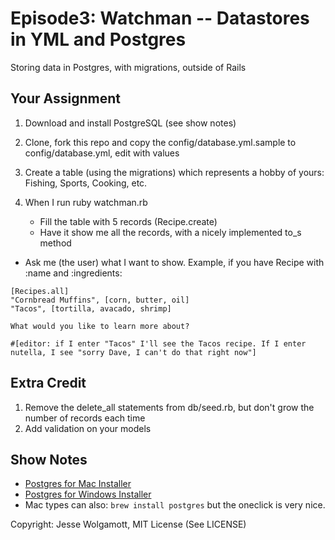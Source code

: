 Episode3: Watchman -- Datastores in YML and Postgres
====================================================

Storing data in Postgres, with migrations, outside of Rails

Your Assignment
---------------

1. Download and install PostgreSQL (see show notes)
2. Clone, fork this repo and copy the config/database.yml.sample to config/database.yml, edit with values

3. Create a table (using the migrations) which represents a hobby of yours: Fishing, Sports, Cooking, etc.
4. When I run ruby watchman.rb
	* Fill the table with 5 records (Recipe.create)
	* Have it show me all the records, with a nicely implemented to_s method
  * Ask me (the user) what I want to show. Example, if you have Recipe with :name and :ingredients:

```
[Recipes.all]
"Cornbread Muffins", [corn, butter, oil]
"Tacos", [tortilla, avacado, shrimp]

What would you like to learn more about?

#[editor: if I enter "Tacos" I'll see the Tacos recipe. If I enter nutella, I see "sorry Dave, I can't do that right now"]
```

Extra Credit
------------

1. Remove the delete_all statements from db/seed.rb, but don't grow the number of records each time
2. Add validation on your models

Show Notes
-----------

* [Postgres for Mac Installer](http://postgresapp.com/)
* [Postgres for Windows Installer](http://www.postgresql.org/download/windows/)
* Mac types can also: `brew install postgres` but the oneclick is very nice.

Copyright: Jesse Wolgamott, MIT License (See LICENSE)
